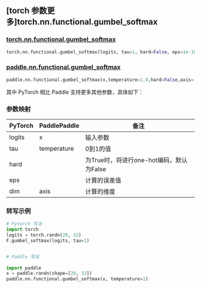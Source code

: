 ## [torch 参数更多]torch.nn.functional.gumbel_softmax

### [torch.nn.functional.gumbel_softmax](https://pytorch.org/docs/stable/generated/torch.nn.functional.gumbel_softmax.html?highlight=gumbel_softmax#torch.nn.functional.gumbel_softmax)

```python
torch.nn.functional.gumbel_softmax(logits, tau=1, hard=False, eps=1e-10, dim=- 1)
```

### [paddle.nn.functional.gumbel_softmax](https://www.paddlepaddle.org.cn/documentation/docs/zh/api/paddle/nn/functional/gumbel_softmax_cn.html#gumbel-softmax)

```python
paddle.nn.functional.gumbel_softmax(x,temperature=1.0,hard=False,axis=-1,name=None)
```

其中 PyTorch 相比 Paddle 支持更多其他参数，具体如下：

### 参数映射
| PyTorch | PaddlePaddle | 备注                           |
|--------|--------------|------------------------------|
| logits | x            | 输入参数                         |
| tau    | temperature  | 0到1的值                        |
| hard   |              | 为True时，将进行one-hot编码，默认为False |
| eps    |              | 计算的误差值                       |
| dim    |axis| 计算的维度                        |

### 转写示例

```python
# Pytorch 写法
import torch
logits = torch.randn(20, 32)
F.gumbel_softmax(logits, tau=1)


# Paddle 写法
 
import paddle
x = paddle.randn(shape=[20, 32])
paddle.nn.functional.gumbel_softmax(x, temperature=1)


```

